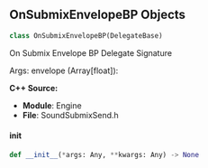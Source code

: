 ## OnSubmixEnvelopeBP Objects

```python
class OnSubmixEnvelopeBP(DelegateBase)
```

On Submix Envelope BP  Delegate Signature

Args:
    envelope (Array[float]):

**C++ Source:**

- **Module**: Engine
- **File**: SoundSubmixSend.h

<a id="unreal.OnSubmixEnvelopeBP.__init__"></a>

#### __init__

```python
def __init__(*args: Any, **kwargs: Any) -> None
```

<a id="unreal.OnSubmixRecordedFileDone"></a>